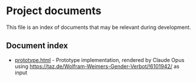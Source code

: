 # Project documents

This file is an index of documents that may be relevant during development.

## Document index

* [prototype.html](./prototype.html) - Prototype implementation, rendered by Claude Opus using
<https://taz.de/Wolfram-Weimers-Gender-Verbot/!6101942/> as input
